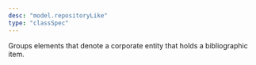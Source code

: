 ```yaml
---
desc: "model.repositoryLike"
type: "classSpec"
---
```


Groups elements that denote a corporate entity that holds a bibliographic item.